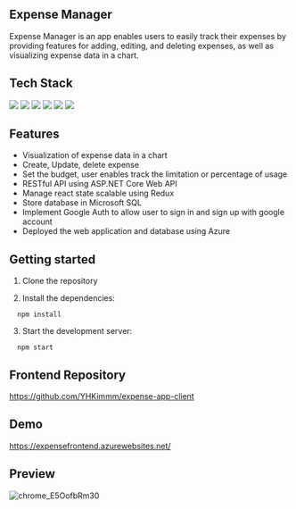 ## Expense Manager

Expense Manager is an app enables users to easily track their expenses by providing features for adding, editing, and deleting expenses, as well as visualizing expense data in a chart.

## Tech Stack

<img src="https://img.shields.io/badge/Redux.js-764ABC?style=flat-square&logo=redux&logoColor=white"/>
<img src="https://img.shields.io/badge/ASP.NET-512BD4?style=flat-square&logo=.net&logoColor=white"/>
<img src="https://img.shields.io/badge/MSSQL-CC2927?style=flat-square&logo=microsoft-sql-server&logoColor=white"/>
<img src="https://img.shields.io/badge/Chart.js-FF6384?style=flat-square&logo=chart-dot-js&logoColor=white"/>
<img src="https://img.shields.io/badge/Tailwind%20CSS-38B2AC?style=flat-square&logo=tailwind-css&logoColor=white"/>
<img src="https://img.shields.io/badge/Google%20Auth-4285F4?style=flat-square&logo=google&logoColor=white"/>

## Features

- Visualization of expense data in a chart
- Create, Update, delete expense
- Set the budget, user enables track the limitation or percentage of usage
- RESTful API using ASP.NET Core Web API
- Manage react state scalable using Redux
- Store database in Microsoft SQL
- Implement Google Auth to allow user to sign in and sign up with google account
- Deployed the web application and database using Azure

## Getting started

1. Clone the repository

2. Install the dependencies:

```
  npm install
```

3. Start the development server:

```
  npm start
```

## Frontend Repository

https://github.com/YHKimmm/expense-app-client

## Demo

https://expensefrontend.azurewebsites.net/

## Preview

![chrome_E5OofbRm30](https://im4.ezgif.com/tmp/ezgif-4-f8c6ada128.jpg)

